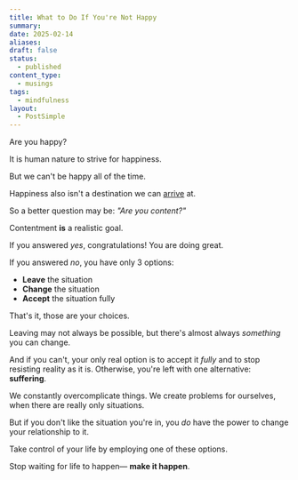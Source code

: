 ```yaml
---
title: What to Do If You're Not Happy
summary: 
date: 2025-02-14
aliases: 
draft: false
status:
  - published
content_type:
  - musings
tags:
  - mindfulness
layout:
  - PostSimple
---
```

Are you happy? 

It is human nature to strive for happiness. 

But we can't be happy all of the time. 

Happiness also isn't a destination we can [arrive](/arrive) at. 

So a better question may be: _"Are you content?"_

Contentment **is** a realistic goal. 

If you answered _yes_, congratulations! You are doing great. 

If you answered _no_, you have only 3 options: 
* **Leave** the situation 
* **Change** the situation 
* **Accept** the situation fully

That's it, those are your choices. 

Leaving may not always be possible, but there's almost always _something_ you can change.

And if you can't, your only real option is to accept it _fully_ and to stop resisting reality as it is. Otherwise, you're left with one alternative: **suffering**.

We constantly overcomplicate things. We create problems for ourselves, when there are really only situations. 

But if you don't like the situation you're in, you _do_ have the power to change your relationship to it.

Take control of your life by employing one of these options. 

Stop waiting for life to happen— **make it happen**.


